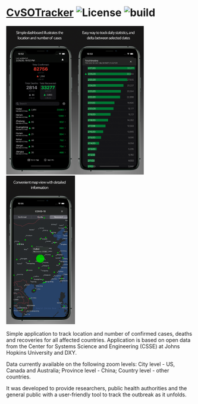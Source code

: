 # [CvSOTracker](https://ihartsimafeichyk.github.io/CvSOTracker/) ![License](https://img.shields.io/github/license/ihartsimafeichyk/CvSOTracker) ![build](https://travis-ci.com/ihartsimafeichyk/CvSOTracker.svg?branch=main)

<img src="images/ic_6,5Inch/scr_01.png" wight="200" height="400"><img src="images/ic_6,5Inch/scr_02.png" wight="200" height="400"><img src="images/ic_6,5Inch/scr_03.png" wight="200" height="400">

Simple application to track location and number of confirmed cases, deaths and recoveries for all affected countries. Application is based on open data from the Center for Systems Science and Engineering (CSSE) at Johns Hopkins University and DXY. 

Data currently available on the following zoom levels: City level - US, Canada and Australia; Province level - China; Country level - other countries.

It was developed to provide researchers, public health authorities and the general public with a user-friendly tool to track the outbreak as it unfolds.
